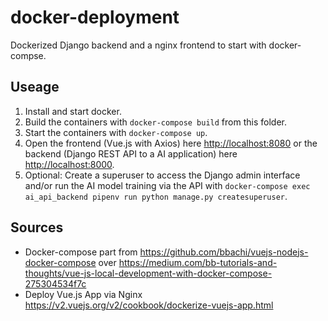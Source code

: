 # docker-deployment

Dockerized Django backend and a nginx frontend to start with docker-compse.

## Useage

1. Install and start docker.
2. Build the containers with ``docker-compose build`` from this folder.
3. Start the containers with ``docker-compose up``.
4. Open the frontend (Vue.js with Axios) here <http://localhost:8080> or the backend (Django REST API to a AI application) here <http://localhost:8000>.
5. Optional: Create a superuser to access the Django admin interface and/or run the AI model training via the API with ``docker-compose exec ai_api_backend pipenv run python manage.py createsuperuser``.

## Sources

- Docker-compose part from <https://github.com/bbachi/vuejs-nodejs-docker-compose> over <https://medium.com/bb-tutorials-and-thoughts/vue-js-local-development-with-docker-compose-275304534f7c>
- Deploy Vue.js App via Nginx <https://v2.vuejs.org/v2/cookbook/dockerize-vuejs-app.html>

